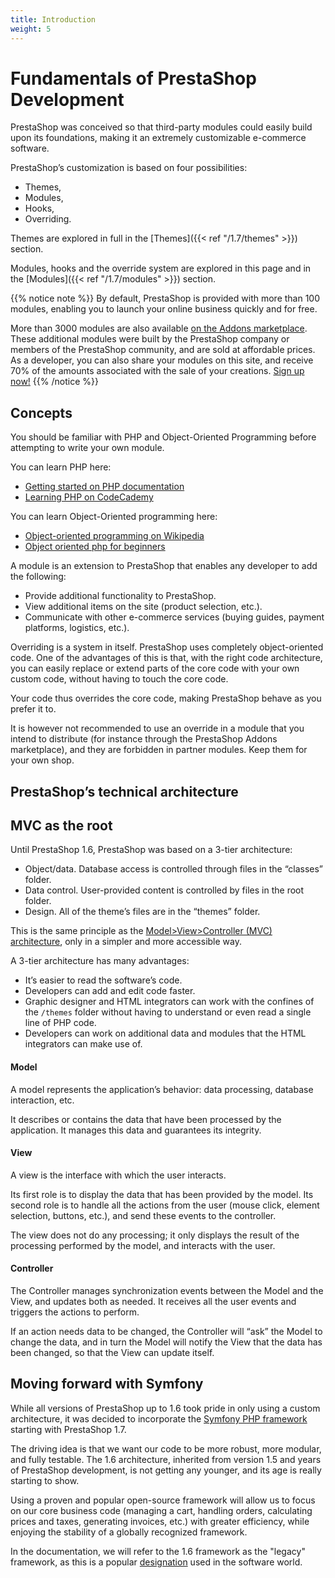 ```yaml
---
title: Introduction
weight: 5
---
```


# Fundamentals of PrestaShop Development

PrestaShop was conceived so that third-party modules could easily build upon its foundations, making it an extremely customizable e-commerce software.

PrestaShop’s customization is based on four possibilities:

* Themes,
* Modules,
* Hooks,
* Overriding.

Themes are explored in full in the [Themes]({{< ref "/1.7/themes" >}}) section.

Modules, hooks and the override system are explored in this page and in the [Modules]({{< ref "/1.7/modules" >}}) section.

{{% notice note %}}
By default, PrestaShop is provided with more than 100 modules, enabling you to launch your online business quickly and for free.

More than 3000 modules are also available [on the Addons marketplace](https://addons.prestashop.com/en/2-modules-prestashop). These additional modules were built by the PrestaShop company or members of the PrestaShop community, and are sold at affordable prices. As a developer, you can also share your modules on this site, and receive 70% of the amounts associated with the sale of your creations. [Sign up now!](https://auth.prestashop.com/en/register?lang=en)
{{% /notice %}}

## Concepts

You should be familiar with PHP and Object-Oriented Programming before attempting to write your own module.

You can learn PHP here:

* [Getting started on PHP documentation](https://www.php.net/manual/en/getting-started.php)
* [Learning PHP on CodeCademy](https://www.codecademy.com/catalog/language/php)

You can learn Object-Oriented programming here:

* [Object-oriented programming on Wikipedia](https://en.wikipedia.org/wiki/Object-oriented_programming)
* [Object oriented php for beginners](https://net.tutsplus.com/tutorials/php/object-oriented-php-for-beginners/)

A module is an extension to PrestaShop that enables any developer to add the following:

* Provide additional functionality to PrestaShop.
* View additional items on the site (product selection, etc.).
* Communicate with other e-commerce services (buying guides, payment platforms, logistics, etc.).

Overriding is a system in itself. PrestaShop uses completely object-oriented code. One of the advantages of this is that, with the right code architecture, you can easily replace or extend parts of the core code with your own custom code, without having to touch the core code.

Your code thus overrides the core code, making PrestaShop behave as you prefer it to.

It is however not recommended to use an override in a module that you intend to distribute (for instance through the PrestaShop Addons marketplace), and they are forbidden in partner modules. Keep them for your own shop.

## PrestaShop’s technical architecture

## MVC as the root

Until PrestaShop 1.6, PrestaShop was based on a 3-tier architecture:

* Object/data. Database access is controlled through files in the “classes” folder.
* Data control. User-provided content is controlled by files in the root folder.
* Design. All of the theme’s files are in the “themes” folder.

This is the same principle as the [Model>View>Controller (MVC) architecture](https://en.wikipedia.org/wiki/Model%E2%80%93view%E2%80%93controller), only in a simpler and more accessible way.

A 3-tier architecture has many advantages:

* It’s easier to read the software’s code.
* Developers can add and edit code faster.
* Graphic designer and HTML integrators can work with the confines of the `/themes` folder without having to understand or even read a single line of PHP code.
* Developers can work on additional data and modules that the HTML integrators can make use of.

#### Model
A model represents the application’s behavior: data processing, database interaction, etc.

It describes or contains the data that have been processed by the application. It manages this data and guarantees its integrity.

#### View
A view is the interface with which the user interacts.

Its first role is to display the data that has been provided by the model. Its second role is to handle all the actions from the user (mouse click, element selection, buttons, etc.), and send these events to the controller.

The view does not do any processing; it only displays the result of the processing performed by the model, and interacts with the user.

#### Controller
The Controller manages synchronization events between the Model and the View, and updates both as needed. It receives all the user events and triggers the actions to perform.

If an action needs data to be changed, the Controller will “ask” the Model to change the data, and in turn the Model will notify the View that the data has been changed, so that the View can update itself.

## Moving forward with Symfony

While all versions of PrestaShop up to 1.6 took pride in only using a custom architecture, it was decided to incorporate the [Symfony PHP framework](https://symfony.com/) starting with PrestaShop 1.7.

The driving idea is that we want our code to be more robust, more modular, and fully testable. The 1.6 architecture, inherited from version 1.5 and years of PrestaShop development, is not getting any younger, and its age is really starting to show.

Using a proven and popular open-source framework will allow us to focus on our core business code (managing a cart, handling orders, calculating prices and taxes, generating invoices, etc.) with greater efficiency, while enjoying the stability of a globally recognized framework.

In the documentation, we will refer to the 1.6 framework as the "legacy" framework, as this is a popular [designation](https://en.wikipedia.org/wiki/Legacy_system) used in the software world.
